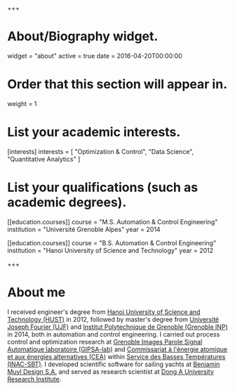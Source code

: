 +++
# About/Biography widget.
widget = "about"
active = true
date = 2016-04-20T00:00:00

# Order that this section will appear in.
weight = 1

# List your academic interests.
[interests]
  interests = [
    "Optimization & Control",
    "Data Science",
    "Quantitative Analytics"
  ]

# List your qualifications (such as academic degrees).
[[education.courses]]
  course = "M.S. Automation & Control Engineering"
  institution = "Université Grenoble Alpes"
  year = 2014

[[education.courses]]
  course = "B.S. Automation & Control Engineering"
  institution = "Hanoi University of Science and Technology"
  year = 2012
 
+++

# About me

I received engineer's degree from [Hanoi University of Science and Technology (HUST)](https://en.hust.edu.vn/) in 2012, followed by master's degree from [Université Joseph Fourier (UJF)](https://www.univ-grenoble-alpes.fr/) and [Institut Polytechnique de Grenoble (Grenoble INP)](http://www.grenoble-inp.fr/) in 2014, both in automation and control engineering. I carried out process control and optimization research at [Grenoble Images Parole Signal Automatique laboratoire (GIPSA-lab)](http://www.gipsa-lab.fr/) and [Commissariat à l'énergie atomique et aux énergies alternatives (CEA)](http://www.cea.fr/) within [Service des Basses Températures (INAC-SBT)](http://inac.cea.fr/sbt/). I developed scientific software for sailing yachts at [Benjamin Muyl Design S.A.](https://www.bmuyl.com/) and served as research scientist at [Dong A University Research Institute](http://donga.edu.vn/).

